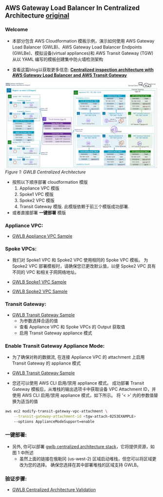 ## AWS Gateway Load Balancer In Centralized Architecture [original](https://github.com/aws-samples/aws-gateway-load-balancer-code-samples/tree/main/aws-cloudformation/centralized_architecture)

### Welcome

* 本部分包含 AWS Cloudformation 模板示例，演示如何使用 AWS Gateway Load Balancer (GWLB)、AWS Gateway Load Balancer Endpoints (GWLBe)、模拟设备(virtual appliances)和 AWS Transit Gateway (TGW) 从以 YAML 编写的模板创建集中防火墙检测架构

* 查看这篇blog以获取更多信息: **[Centralized inspection architecture with AWS Gateway Load Balancer and AWS Transit Gateway](https://aws.amazon.com/blogs/networking-and-content-delivery/centralized-inspection-architecture-with-aws-gateway-load-balancer-and-aws-transit-gateway/)**

![Figure 1: GWLB Centralized Architecture](images/gwlb_centralized_architecture.jpg)
_Figure 1: GWLB Centralized Architecture_

* 按照以下顺序部署 cloudformation 模版
  1. Appliance VPC 模版
  2. Spoke1 VPC 模版
  3. Spoke2 VPC 模版
  4. Transit Gateway 模版. 此模版依赖于前三个模版成功部署.
* 或者直接部署 **一键部署** 模版


### **Appliance VPC:**
* [GWLB Appliance VPC Sample](CentralizedArchitectureApplianceVpc2Az.yaml)

### **Spoke VPCs:**
* 我们对 Spoke1 VPC 和 Spoke2 VPC 使用相同的 Spoke VPC 模板。 为 Spoke2 VPC 部署模板时，请确保您已更改默认值，以便 Spoke2 VPC 具有不同的 VPC 和相关子网网络地址。

* [GWLB Spoke1 VPC Sample](CentralizedArchitectureSpokeVpc2Az.yaml)
* [GWLB Spoke2 VPC Sample](CentralizedArchitectureSpokeVpc2Az.yaml)

### **Transit Gateway:**
* [GWLB Transit Gateway Sample](CentralizedArchitectureTgw.yaml)
  * 为参数选择合适的值
  * 查看 Appliance VPC 和 Spoke VPCs 的 Output 获取值
  * 启用 Transit Gateway appliance 模式

### Enable Transit Gateway Appliance Mode:

* 为了确保对称的数据流, 在连接 Appliance VPC 的 attachment 上启用 Transit Gateway 的 appliance 模式 

* [GWLB Transit Gateway Sample](CentralizedArchitectureTgw.yaml)

* 您还可以使用 AWS CLI 启用/禁用 appliance 模式。 成功部署 Transit Gateway 模板后，从堆栈的输出选项卡中获取设备 VPC Attachment ID，并使用 AWS CLI 启用/禁用 appliance 模式，如下所示。 将 '< >' 内的参数值替换为适当的值

```bash
aws ec2 modify-transit-gateway-vpc-attachment \
    --transit-gateway-attachment-id <tgw-attach-0253EXAMPLE>
    --options ApplianceModeSupport=enable
```

### 一键部署:

* 另外, 你可以部署 [gwlb centralized architecture stack](https://us-west-2.console.aws.amazon.com/cloudformation/home?region=us-west-2#/stacks/create/template?stackName=GwlbCentralizedDemo&templateURL=https://tech-content-us-west-2.s3-us-west-2.amazonaws.com/aws-gwlb-cloudformation-samples/centralized-architecture/nested-stack/CentralizedArchitecturePrimary.yaml)，它将提供资源，如图 1 中所述 
  * 虽然上面的链接在俄勒冈 (us-west-2) 区域启动堆栈，但您可以将区域更改为您的选择。 确保您选择在其中部署堆栈的区域支持 GWLB。

### 验证步骤:
* [GWLB Centralized Architecture Validation](CentralizedArchitectureValidation.md)




